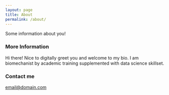 ```yaml
---
layout: page
title: About
permalink: /about/
---
```


Some information about you!

### More Information

Hi there! Nice to digitally greet you and welcome to my bio. I am biomechanist by academic training supplemented with data science skillset.

### Contact me

[email@domain.com](mailto:email@domain.com)
